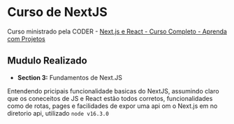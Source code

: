 # Curso de NextJS

Curso ministrado pela CODER -
[Next.js e React - Curso Completo - Aprenda com Projetos](https://www.udemy.com/course/nextjs-e-react/)

## Mudulo Realizado 

- **Section 3:** Fundamentos de Next.JS

Entendendo pricipais funcionalidade basicas do NextJS, assumindo claro que os coneceitos de JS e React estão todos corretos, funcionalidades como de rotas, pages e facilidades de expor uma api om o Next.js em no diretorio api, utilizado `node v16.3.0`
